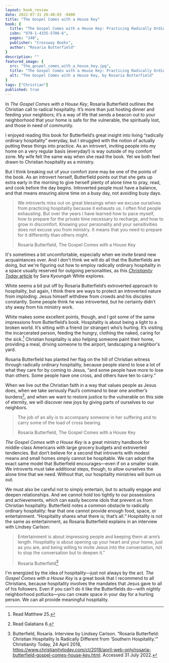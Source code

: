 ```yaml
---
layout: book_review
date: 2022-07-31 20:40:03 -0400
title: "The Gospel Comes with a House Key"
book: {
  title: "The Gospel Comes with a House Key: Practicing Radically Ordinary Hospitality in Our Post-Christian World",
  isbn: "978-1-4335-5786-6",
  pages: "240",
  publisher: "Crossway Books",
  author: "Rosaria Butterfield"
}
description: ""
featured_image: {
  src: "the_gospel_comes_with_a_house_key.jpg",
  title: "The Gospel Comes with a House Key: Practicing Radically Ordinary Hospitality in Our Post-Christian World",
  alt: "The Gospel Comes with a House Key, by Rosaria Butterfield"
}
tags: ["Christian"]
published: true
---
```


In _The Gospel Comes with a House Key_, Rosaria Butterfield outlines the Christian call to radical hospitality. It’s more than just hosting dinner and feeding your neighbors; it’s a way of life that sends a beacon out to your neighborhood that your home is safe for the vulnerable, the spiritually lost, and those in need of community.

I enjoyed reading this book for Butterfield’s great insight into living <q>radically ordinary hospitality</q> everyday, but I struggled with the notion of actually putting these things into practice. As an introvert, inviting people into my home on a very regular basis (everyday!) is way outside of my comfort zone. My wife felt the same way when she read the book. Yet we both feel drawn to Christian hospitality as a ministry.

But I think breaking out of your comfort zone may be one of the points of the book. As an introvert herself, Butterfield points out that she gets up extra early in the morning to give herself plenty of alone time to pray, read, and cook before the day begins. Introverted people must have a balance, and that means ensuring alone time on a busy day, not avoiding busy days.

> We introverts miss out on great blessings when we excuse ourselves from practicing hospitality because it exhausts us. I often find people exhausting. But over the years I have learned how to pace myself, how to prepare for the private time necessary to recharge, and how to grow in discomfort. Knowing your personality and your sensitivities does not excuse you from ministry. It means that you need to prepare for it differently than others might.
>
> Rosaria Butterfield, The Gospel Comes with a House Key

It's sometimes a bit uncomfortable, especially when we invite brand new acquaintances over. And I don't think we will do all that the Butterfields are doing, but we're figuring out how to employ radically ordinary hospitality in a space usually reserved for outgoing personalities, as this <a href="https://www.christianitytoday.com/ct/2022/may-web-only/gospel-house-key-rosaria-butterfield-introvert-ministry.html" target="_blank"><em>Christianity Today</em> article</a> by Sara Kyoungah White explores.

White seems a bit put off by Rosaria Butterfield’s extroverted approach to hospitality, but again, I think there are ways to protect an introverted nature from imploding. Jesus himself withdrew from crowds and his disciples constantly. Some people think he was introverted, but he certainly didn’t shy away from his ministry work.

White makes some excellent points, though, and I got some of the same impressions from Butterfield’s book. Hospitality is about being a light to a broken world. It’s sitting with a friend (or stranger) who’s hurting. It’s visiting the incarcerated person, feeding the hungry, clothing the naked, caring for the sick.[^1] Christian hospitality is also helping someone paint their home, providing a meal, driving someone to the airport, landscaping a neighbor's yard.

Rosaria Butterfield has planted her flag on the hill of Christian witness through radically ordinary hospitality, because people stand to lose a lot of what they care for by coming to Jesus, <q>and some people have more to lose than others. Some people have one cross, and others have ten to carry.</q>

When we live out the Christian faith in a way that values people as Jesus does, when we take seriously Paul’s command to bear one another’s burdens[^2], and when we want to restore justice to the vulnerable on this side of eternity, we will discover new joys by giving parts of ourselves to our neighbors.

> The job of an ally is to accompany someone in her suffering and to carry some of the load of cross bearing.
>
> Rosaria Butterfield, The Gospel Comes with a House Key

_The Gospel Comes with a House Key_ is a great ministry handbook for middle-class Americans with large grocery budgets and extroverted tendencies. But don’t believe for a second that introverts with modest means and small homes simply cannot be hospitable. We can adopt the exact same model that Butterfield encourages&mdash;even if on a smaller scale. We introverts must take additional steps, though, to allow ourselves the alone time that we need. Without that, our hospitality ministries will burn us out.

We must also be careful not to simply entertain, but to actually engage and deepen relationships. And we cannot hold too tightly to our possessions and achievements, which can easily become idols that prevent us from Christian hospitality. Butterfield notes a common obstacle to radically ordinary hospitality: fear that one cannot provide enough food, space, or entertainment. <q>Hospitality shares what there is; that’s all.</q> Hospitality is not the same as entertainment, as Rosaria Butterfield explains in an interview with Lindsey Carlson:

> Entertainment is about impressing people and keeping them at arm’s length. Hospitality is about opening up your heart and your home, just as you are, and being willing to invite Jesus into the conversation, not to stop the conversation but to deepen it.”
>
> Rosaria Butterfield[^3]

I'm energized by the idea of hospitality&mdash;just not always by the act. _The Gospel Comes with a House Key_ is a great book that I recommend to all Christians, because hospitality involves the mandates that Jesus gave to all of his followers. Even if you can’t do it like the Butterfields do&mdash;with nightly neighborhood potlucks&mdash;you can create space in your day for a hurting person. We can all provide meaningful hospitality.

[^1]: Read Matthew 25.
[^2]: Read Galatians 6.
[^3]: Butterfield, Rosaria. Interview by Lindsey Carlson. “Rosaria Butterfield: Christian Hospitality Is Radically Different from ‘Southern Hospitality.’” Christianity Today, 24 April 2018, https://www.christianitytoday.com/ct/2018/april-web-only/rosaria-butterfield-gospel-comes-house-key.html. Accessed 31 July 2022.